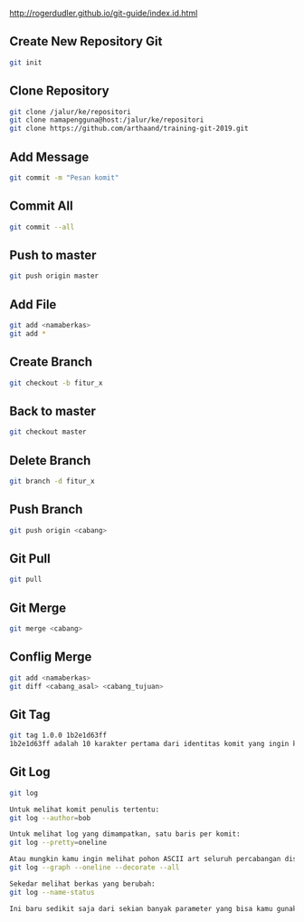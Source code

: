 http://rogerdudler.github.io/git-guide/index.id.html

## Create New Repository Git

``` bash
git init
```

## Clone Repository 

``` bash
git clone /jalur/ke/repositori
git clone namapengguna@host:/jalur/ke/repositori
git clone https://github.com/arthaand/training-git-2019.git
```

## Add Message

``` bash
git commit -m "Pesan komit" 
```

## Commit All

``` bash
git commit --all 
```

## Push to master

``` bash
git push origin master
```

## Add File

``` bash
git add <namaberkas>
git add *
```

## Create Branch

``` bash
git checkout -b fitur_x
```

## Back to master

``` bash
git checkout master
```

## Delete Branch

``` bash
git branch -d fitur_x
```

## Push Branch

``` bash
git push origin <cabang>
```

## Git Pull

``` bash
git pull
```

## Git Merge

``` bash
git merge <cabang>
```

## Conflig Merge
``` bash
git add <namaberkas>
git diff <cabang_asal> <cabang_tujuan>
```

## Git Tag
``` bash
git tag 1.0.0 1b2e1d63ff
1b2e1d63ff adalah 10 karakter pertama dari identitas komit yang ingin kamu referensikan ke penanda log.
```

## Git Log
``` bash
git log

Untuk melihat komit penulis tertentu:
git log --author=bob

Untuk melihat log yang dimampatkan, satu baris per komit:
git log --pretty=oneline

Atau mungkin kamu ingin melihat pohon ASCII art seluruh percabangan disertai nama dan penandanya:
git log --graph --oneline --decorate --all

Sekedar melihat berkas yang berubah:
git log --name-status

Ini baru sedikit saja dari sekian banyak parameter yang bisa kamu gunakan. Lebih jauh lagi, lihat git log --help

```

